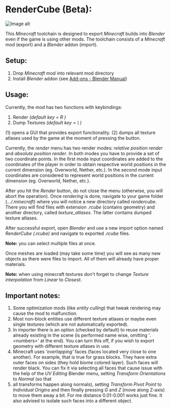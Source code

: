 RenderCube (Beta):
==============================
![Image alt](https://github.com/ArthurLlew/RenderCube/raw/1.20.1-fabric/preview.png)

This _Minecraft_ toolchain is designed to export
_Minecraft_ builds into _Blender_ even if the game is
using other mods. The toolchain consists of a
_Minecraft_ mod (export) and a _Blender_ addon (import).

Setup:
------------------------------
1) Drop _Minecraft_ mod into relevant mod directory
2) Install _Blender_ addon
(see [Add-ons - Blender Manual](https://docs.blender.org/manual/en/latest/editors/preferences/addons.html))

Usage:
------------------------------

Currently, the mod has two functions with keybindings:
1) Render _(default key = R )_
2) Dump Textures _(default key = \\ )_

(1) opens a GUI that provides export functionality.
(2) dumps all texture atlases used by the game at the moment
of pressing the button.

Currently, the _render_ menu has two render modes: _relative
position render_ and _absolute position render_.
In both modes you have to provide a set of two coordinate
points. In the first mode input coordinates are added
to the coordinates of the player in order to obtain
respective world positions in the current dimension
(eg. Overworld, Nether, etc.).
In the second mode input coordinates are considered to
represent world positions in the current dimension
(eg. Overworld, Nether, etc.).

After you hit the _Render_ button, do not close the menu
(otherwise, you will abort the operation). Once _rendering_ is
done, navigate to your game folder (_.../.minecraft_) where you
will notice a new directory called _rendercube_. There you will
find files with extension _.rcube_ (contains geometry) and
another directory, called _texture_atlases_. The latter
contains dumped texture atlases.

After successful export, open _Blender_ and use a new
import option named _RenderCube (.rcube)_ and navigate
to exported _.rcube_ files.

**Note:** you can select multiple files at once.

Once meshes are loaded (may take some time)
you will see as many new objects as there were files to
import. All of them will already have proper materials.

**Note:** when using minecraft textures don't forget to 
change _Texture interpolation_ from _Linear_ to _Closest_.

Important notes:
------------------------------
1) Some optimization mods (like _entity culling_) that
   tweak rendering may cause the mod to malfunction.
2) Most non-block entities use different texture atlases
   or maybe even single textures (which are not
   automatically exported).
3) In importer there is an option (checked by default)
   to reuse materials already existing in the scene (is
   performed name wise, omitting '.\<numbers\>' at the
   end). You can turn this off, if you wish to export
   geometry with different texture atlases in use.
4) Minecraft uses _'overlapping'_ faces (faces located
   very close to one another). For example, that is
   true for grass blocks. They have extra outer faces
   on sides (they hold biome colored layer). Such
   faces will render black. You can fix it via
   selecting all faces that cause issue with the
   help of the _UV Editing_ Blender menu, setting
   _Transform Orientations_ to _Normal_ (so that
5) all transforms happen along normals), setting
   _Transform Pivot Point_ to _Individual Origins_
   and then finally pressing _G_ and _Z_ (move along
   Z-axis) to move them away a bit. For me
   distance 0.01-0.001 works just fine. It also advised
   to isolate such faces into a different object.